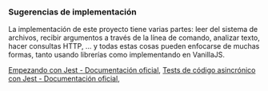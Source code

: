   ### Sugerencias de implementación

La implementación de este proyecto tiene varias partes: leer del sistema de
archivos, recibir argumentos a través de la línea de comando, analizar texto,
hacer consultas HTTP, ... y todas estas cosas pueden enfocarse de muchas formas,
tanto usando librerías como implementando en VanillaJS.

[Empezando con Jest - Documentación oficial](https://jestjs.io/docs/es-ES/getting-started),
[Tests de código asincrónico con Jest - Documentación oficial](https://jestjs.io/docs/es-ES/asynchronous),